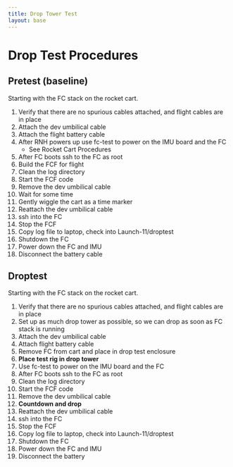 ```yaml
---
title: Drop Tower Test
layout: base
---
```


# Drop Test Procedures

## Pretest (baseline)

Starting with the FC stack on the rocket cart.

 1. Verify that there are no spurious cables attached, and flight cables are in place
 1. Attach the dev umbilical cable
 1. Attach the flight battery cable
 1. After RNH powers up use fc-test to power on the IMU board and the FC
    - See Rocket Cart Procedures
 1. After FC boots ssh to the FC as root
 1. Build the FCF for flight
 1. Clean the log directory
 1. Start the FCF code
 1. Remove the dev umbilical cable
 1. Wait for some time
 1. Gently wiggle the cart as a time marker
 1. Reattach the dev umbilical cable
 1. ssh into the FC
 1. Stop the FCF
 1. Copy log file to laptop, check into Launch-11/droptest
 1. Shutdown the FC
 1. Power down the FC and IMU
 1. Disconnect the battery cable

## Droptest

Starting with the FC stack on the rocket cart.

 1. Verify that there are no spurious cables attached, and flight cables are in place
 1. Set up as much drop tower as possible, so we can drop as soon as FC stack is running
 1. Attach the dev umbilical cable
 1. Attach flight battery cable
 1. Remove FC from cart and place in drop test enclosure
 1. **Place test rig in drop tower**
 1. Use fc-test to power on the IMU board and the FC
 1. After FC boots ssh to the FC as root
 1. Clean the log directory
 1. Start the FCF code
 1. Remove the dev umbilical cable
 1. **Countdown and drop**
 1. Reattach the dev umbilical cable
 1. ssh into the FC
 1. Stop the FCF
 1. Copy log file to laptop, check into Launch-11/droptest
 1. Shutdown the FC
 1. Power down the FC and IMU
 1. Disconnect the battery



